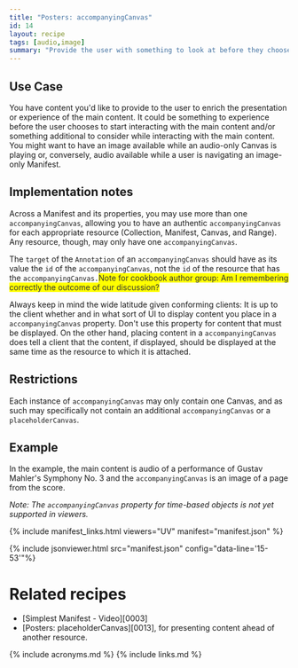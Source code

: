 ```yaml
---
title: "Posters: accompanyingCanvas"
id: 14
layout: recipe
tags: [audio,image]
summary: "Provide the user with something to look at before they choose to start interacting with the main content, and/or while they wait for it to load/buffer, and/or while interacting with the main content."
---
```


## Use Case

You have content you'd like to provide to the user to enrich the presentation or experience of the main content. It could be something to experience before the user chooses to start interacting with the main content and/or something additional to consider while interacting with the main content. You might want to have an image available while an audio-only Canvas is playing or, conversely, audio available while a user is navigating an image-only Manifest.

## Implementation notes

Across a Manifest and its properties, you may use more than one `accompanyingCanvas`, allowing you to have an authentic `accompanyingCanvas` for each appropriate resource (Collection, Manifest, Canvas, and Range). Any resource, though, may only have one `accompanyingCanvas`.

The `target` of the `Annotation` of an `accompanyingCanvas` should have as its value the `id` of the `accompanyingCanvas`, not the `id` of the resource that has the `accompanyingCanvas.`<span style="background-color:#ffff00; color:#333333;">Note for cookbook author group: Am I remembering correctly the outcome of our discussion?</span>

Always keep in mind the wide latitude given conforming clients: It is up to the client whether and in what sort of UI to display content you place in a `accompanyingCanvas` property. Don't use this property for content that must be displayed. On the other hand, placing content in a `accompanyingCanvas` does tell a client that the content, if displayed, should be displayed at the same time as the resource to which it is attached.

## Restrictions

Each instance of `accompanyingCanvas` may only contain one Canvas, and as such may specifically not contain an additional `accompanyingCanvas` or a `placeholderCanvas`.

## Example

In the example, the main content is audio of a performance of Gustav Mahler's Symphony No. 3 and the `accompanyingCanvas` is an image of a page from the score.

_Note: The `accompanyingCanvas` property for time-based objects is not yet supported in viewers._

{% include manifest_links.html viewers="UV" manifest="manifest.json" %}

{% include jsonviewer.html src="manifest.json" config="data-line='15-53'"%}

# Related recipes

* [Simplest Manifest - Video][0003]
* [Posters: placeholderCanvas][0013], for presenting content ahead of another resource.

{% include acronyms.md %}
{% include links.md %}
